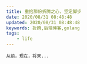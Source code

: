 ```yaml
---
title: 重拾那份折腾之心，坚定脚步
date: 2020/08/31 08:48:48
updated: 2020/08/31 08:48:48
keywords: 折腾,后端博客,golang
tags:
    - life
---
```


    从前，现在，将来...